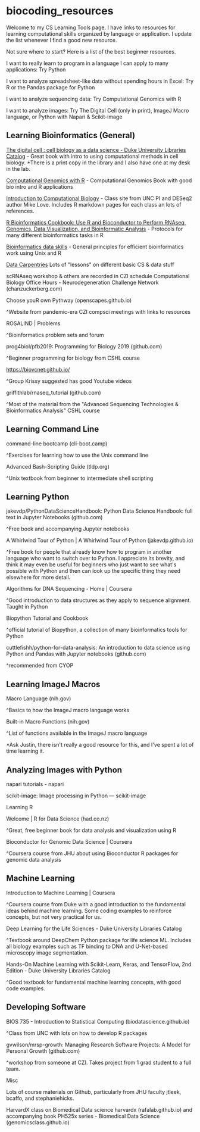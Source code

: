 # biocoding_resources
Welcome to my CS Learning Tools page. I have links to resources for learning computational skills organized by language or application. I update the list whenever I find a good new resource. 

Not sure where to start? Here is a list of the best beginner resources.

I want to really learn to program in a language I can apply to many applications: Try Python

I want to analyze spreadsheet-like data without spending hours in Excel: Try R or the Pandas package for Python

I want to analyze sequencing data: Try Computational Genomics with R

I want to analyze images: Try The Digital Cell (only in print), ImageJ Macro language, or Python with Napari & Scikit-image



## Learning Bioinformatics (General)

[The digital cell : cell biology as a data science - Duke University Libraries Catalog](https://find.library.duke.edu/catalog/DUKE009776723) - Great book with intro to using computational methods in cell biology. *There is a print copy in the library and I also have one at my desk in the lab.

[Computational Genomics with R](https://compgenomr.github.io/book/) - Computational Genomics Book with good bio intro and R applications

[Introduction to Computational Biology](https://biodatascience.github.io/compbio/) - Class site from UNC PI and DESeq2 author Mike Love. Includes R markdown pages for each class an lots of references.

[R Bioinformatics Cookbook: Use R and Bioconductor to Perform RNAseq, Genomics, Data Visualization, and Bioinformatic Analysis](https://find.library.duke.edu/catalog/DUKE010193098) - Protocols for many different bioinformatics tasks in R

[Bioinformatics data skills](https://find.library.duke.edu/catalog/DUKE010166735) - General principles for efficient bioinformatics work using Unix and R

[Data Carpentries](https://carpentries.org/) Lots of "lessons" on different basic CS & data stuff

scRNAseq workshop & others are recorded in CZI schedule Computational Biology Office Hours - Neurodegeneration Challenge Network (chanzuckerberg.com) 

Choose youR own Pythway (openscapes.github.io) 

^Website from pandemic-era CZI compsci meetings with links to resources

ROSALIND | Problems 

^Bioinformatics problem sets and forum

prog4biol/pfb2019: Programming for Biology 2019 (github.com)

^Beginner programming for biology from CSHL course

https://biovcnet.github.io/

^Group Krissy suggested has good Youtube videos

griffithlab/rnaseq_tutorial (github.com)

^Most of the material from the "Advanced Sequencing Technologies & Bioinformatics Analysis" CSHL course


## Learning Command Line

command-line bootcamp (cli-boot.camp) 

^Exercises for learning how to use the Unix command line

Advanced Bash-Scripting Guide (tldp.org) 

^Unix textbook from beginner to intermediate shell scripting


## Learning Python

jakevdp/PythonDataScienceHandbook: Python Data Science Handbook: full text in Jupyter Notebooks (github.com) 

^Free book and accompanying Jupyter notebooks

A Whirlwind Tour of Python | A Whirlwind Tour of Python (jakevdp.github.io) 

^Free book for people that already know how to program in another language who want to switch over to Python. I appreciate its brevity, and think it may even be useful for beginners who just want to see what's possible with Python and then can look up the specific thing they need elsewhere for more detail.

Algorithms for DNA Sequencing - Home | Coursera

^Good introduction to data structures as they apply to sequence alignment. Taught in Python

Biopython Tutorial and Cookbook 

^official tutorial of Biopython, a collection of many bioinformatics tools for Python

cuttlefishh/python-for-data-analysis: An introduction to data science using Python and Pandas with Jupyter notebooks (github.com) 

^recommended from CYOP


## Learning ImageJ Macros

Macro Language (nih.gov) 

^Basics to how the ImageJ macro language works

Built-in Macro Functions (nih.gov) 

^List of functions available in the ImageJ macro language

*Ask Justin, there isn't really a good resource for this, and I've spent a lot of time learning it.


## Analyzing Images with Python

napari tutorials - napari 

scikit-image: Image processing in Python — scikit-image

Learning R

Welcome | R for Data Science (had.co.nz) 

^Great, free beginner book for data analysis and visualization using R

Bioconductor for Genomic Data Science | Coursera

^Coursera course from JHU about using Bioconductor R packages for genomic data analysis


## Machine Learning

Introduction to Machine Learning | Coursera 

^Coursera course from Duke with a good introduction to the fundamental ideas behind machine learning. Some coding examples to reinforce concepts, but not very practical for us.

Deep Learning for the Life Sciences - Duke University Libraries Catalog 

^Textbook around DeepChem Python package for life science ML. Includes all biology examples such as TF binding to DNA and U-Net-based microscopy image segmentation.

Hands-On Machine Learning with Scikit-Learn, Keras, and TensorFlow, 2nd Edition - Duke University Libraries Catalog 

^Good textbook for fundamental machine learning concepts, with good code examples.


## Developing Software

BIOS 735 - Introduction to Statistical Computing (biodatascience.github.io) 

^Class from UNC with lots on how to develop R packages

gvwilson/mrsp-growth: Managing Research Software Projects: A Model for Personal Growth (github.com) 

^workshop from someone at CZI. Takes project from 1 grad student to a full team.



Misc

Lots of course materials on Github, particularly from JHU faculty jtleek, bcaffo, and stephaniehicks.

HarvardX class on Biomedical Data science harvardx (rafalab.github.io) and accompanying book PH525x series - Biomedical Data Science (genomicsclass.github.io)
